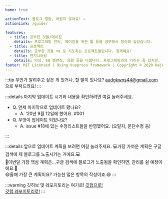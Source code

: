 ```yaml
---
home: true

actionText: 블로그 열람, 어렵지 않아요! →
actionLink: /guide/

features:
  - title: 공부한 것들/메이킹
    details: 프로그래밍 언어, 메이킹을 위한 툴 등을 공부해서 정리해 놓았습니다.
  - title: 프로젝트
    details: 공부한 것들 +α 로 시도하는 프로젝트들입니다. 함께해요!
  - title: 엔지니어링
    details: 믹싱, EQ 밸런싱, 음향 등을 다룹니다. 프로그래밍과의 거리는 좀 있지만, 관심이 있어요.
footer: MIT Licensed | Using Vuepress framework | Copyright © 2020 HajunMyoung
---
```


:::tip
무언가 알려주고 싶은 게 있거나, 할 말이 있나요? audgkwns44@gmail.com 으로 부탁드려요!
:::

:::details 마지막 업데이트 시기와 내용을 확인하려면 여길 눌러주세요.

- Q. 언제 마지막으로 업데이트 됐나요?
  - A. '20년 9월 12일에 했어요. #001
- Q. 무엇이 업데이트 되었나요?
  - A. issue #18에 있는 수정리스트들을 반영했어요. (오탈자, 문단수정 등)

:::

:::details 앞으로 업데이트 계획을 보려면 여길 눌러주세요.
:computer:가장 가까운 계획은 구글 검색에 제 블로그를 노출시키는 거에요.:computer:  
:muscle:이번달 가장 핵심 계획은...구글 검색에 블로그가 노출됨을 확인하면, 관리를 쉴 예정이에요.:muscle:  
:satisfied:올해 가장 큰 계획이요? 가능한 많은 항목의 작성이죠.:satisfied:
:::

:::warning 깃허브 및 레포지토리는 여기로!
[깃헙으로!](https://github.com/HaJunMyoung)  
[깃헙 레포지토리로!](https://github.com/HaJunMyoung/study_b/)
:::
